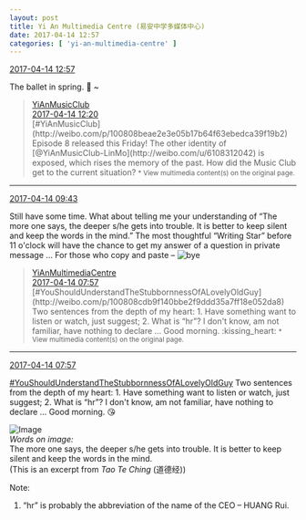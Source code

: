 ```yaml
---
layout: post
title: Yi An Multimedia Centre (易安中学多媒体中心)
date: 2017-04-14 12:57
categories: [ 'yi-an-multimedia-centre' ]
---
```


<div class="weibo-info">
  <a href="http://weibo.com/6196825252/EEsihg2gI">2017-04-14 12:57</a>
</div>

The ballet in spring. :musical_note: ~

<!-- more -->

> <div class="weibo-post-name">
>   <a href="http://weibo.com/u/6094546964">YiAnMusicClub</a>
> </div>
> <div class="weibo-info">
>   <a href="http://weibo.com/6094546964/EEs3gbTH6">2017-04-14 12:20</a>
> </div>
> [#YiAnMusicClub](http://weibo.com/p/100808beae2e3e05b17b64f63ebedca39f19b2) Episode 8 released this Friday! The other identity of [@YiAnMusicClub-LinMo](http://weibo.com/u/6108312042) is exposed, which rises the memory of the past. How did the Music Club get to the current situation?  
> <small>* View multimedia content(s) on the original page.</small>

---

<div class="weibo-info">
  <a href="http://weibo.com/6196825252/EEqLy34ad">2017-04-14 09:43</a>
</div>

Still have some time. What about telling me your understanding of “The more one says, the deeper s/he gets into trouble. It is better to keep silent and keep the words in the mind.” The most thoughtful “Writing Star” before 11 o'clock will have the chance to get my answer of a question in private message … For those who copy and paste – ![bye](http://img.t.sinajs.cn/t4/appstyle/expression/ext/normal/70/88_org.gif)

> <div class="weibo-post-name">
>   <a href="http://weibo.com/u/6196825252">YiAnMultimediaCentre</a>
> </div>
> <div class="weibo-info">
>   <a href="http://weibo.com/6196825252/EEqkva3d9">2017-04-14 07:57</a>
> </div>
> [#YouShouldUnderstandTheStubbornnessOfALovelyOldGuy](http://weibo.com/p/100808cdb9f140bbe2f9ddd35a7ff18e052da8) Two sentences from the depth of my heart: 1. Have something want to listen or watch, just suggest; 2. What is “hr”? I don't know, am not familiar, have nothing to declare … Good morning. :kissing_heart:  
> <small>* View multimedia content(s) on the original page.</small>

---

<div class="weibo-info">
  <a href="http://weibo.com/6196825252/EEqkva3d9">2017-04-14 07:57</a>
</div>

[#YouShouldUnderstandTheStubbornnessOfALovelyOldGuy](http://weibo.com/p/100808cdb9f140bbe2f9ddd35a7ff18e052da8) Two sentences from the depth of my heart: 1. Have something want to listen or watch, just suggest; 2. What is “hr”? I don't know, am not familiar, have nothing to declare … Good morning. :kissing_heart:

![Image](http://wx2.sinaimg.cn/mw690/006Lnfkoly1felvmq15e4j30qo0qon0k.jpg)  
*Words on image:*  
The more one says, the deeper s/he gets into trouble. It is better to keep silent and keep the words in the mind.  
(This is an excerpt from *Tao Te Ching* (道德经))

Note:
1. “hr” is probably the abbreviation of the name of the CEO – HUANG Rui.
